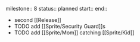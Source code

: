 milestone:: 8
status:: planned
start:: 
end::

- second [[Release]]
- TODO add [[Sprite/Security Guard]]s
- TODO add [[Sprite/Mom]] catching [[Sprite/Kid]]